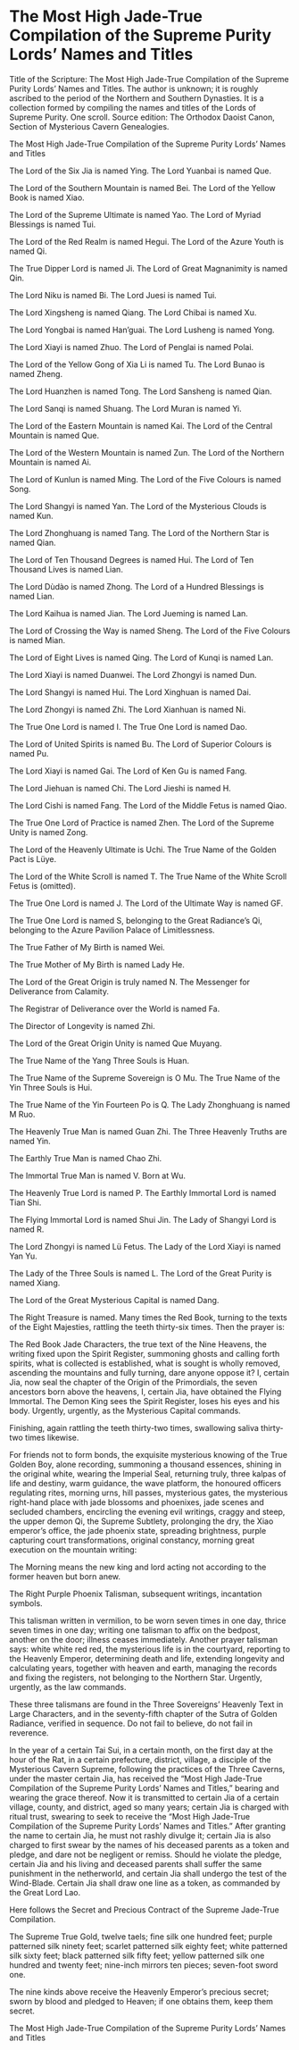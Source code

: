 # The Most High Jade-True Compilation of the Supreme Purity Lords’ Names and Titles

Title of the Scripture: The Most High Jade-True Compilation of the Supreme Purity Lords’ Names and Titles. The author is unknown; it is roughly ascribed to the period of the Northern and Southern Dynasties. It is a collection formed by compiling the names and titles of the Lords of Supreme Purity. One scroll. Source edition: The Orthodox Daoist Canon, Section of Mysterious Cavern Genealogies.

The Most High Jade-True Compilation of the Supreme Purity Lords’ Names and Titles

The Lord of the Six Jia is named Ying. The Lord Yuanbai is named Que.

The Lord of the Southern Mountain is named Bei. The Lord of the Yellow Book is named Xiao.

The Lord of the Supreme Ultimate is named Yao. The Lord of Myriad Blessings is named Tui.

The Lord of the Red Realm is named Hegui. The Lord of the Azure Youth is named Qi.

The True Dipper Lord is named Ji. The Lord of Great Magnanimity is named Qin.

The Lord Niku is named Bi. The Lord Juesi is named Tui.

The Lord Xingsheng is named Qiang. The Lord Chibai is named Xu.

The Lord Yongbai is named Han’guai. The Lord Lusheng is named Yong.

The Lord Xiayi is named Zhuo. The Lord of Penglai is named Polai.

The Lord of the Yellow Gong of Xia Li is named Tu. The Lord Bunao is named Zheng.

The Lord Huanzhen is named Tong. The Lord Sansheng is named Qian.

The Lord Sanqi is named Shuang. The Lord Muran is named Yi.

The Lord of the Eastern Mountain is named Kai. The Lord of the Central Mountain is named Que.

The Lord of the Western Mountain is named Zun. The Lord of the Northern Mountain is named Ai.

The Lord of Kunlun is named Ming. The Lord of the Five Colours is named Song.

The Lord Shangyi is named Yan. The Lord of the Mysterious Clouds is named Kun.

The Lord Zhonghuang is named Tang. The Lord of the Northern Star is named Qian.

The Lord of Ten Thousand Degrees is named Hui. The Lord of Ten Thousand Lives is named Lian.

The Lord Dùdào is named Zhong. The Lord of a Hundred Blessings is named Lian.

The Lord Kaihua is named Jian. The Lord Jueming is named Lan.

The Lord of Crossing the Way is named Sheng. The Lord of the Five Colours is named Mian.

The Lord of Eight Lives is named Qing. The Lord of Kunqi is named Lan.

The Lord Xiayi is named Duanwei. The Lord Zhongyi is named Dun.

The Lord Shangyi is named Hui. The Lord Xinghuan is named Dai.

The Lord Zhongyi is named Zhi. The Lord Xianhuan is named Ni.

The True One Lord is named I. The True One Lord is named Dao.

The Lord of United Spirits is named Bu. The Lord of Superior Colours is named Pu.

The Lord Xiayi is named Gai. The Lord of Ken Gu is named Fang.

The Lord Jiehuan is named Chi. The Lord Jieshi is named H.

The Lord Cishi is named Fang. The Lord of the Middle Fetus is named Qiao.

The True One Lord of Practice is named Zhen. The Lord of the Supreme Unity is named Zong.

The Lord of the Heavenly Ultimate is Uchi. The True Name of the Golden Pact is Lüye.

The Lord of the White Scroll is named T. The True Name of the White Scroll Fetus is (omitted).

The True One Lord is named J. The Lord of the Ultimate Way is named GF.

The True One Lord is named S, belonging to the Great Radiance’s Qi, belonging to the Azure Pavilion Palace of Limitlessness.

The True Father of My Birth is named Wei.

The True Mother of My Birth is named Lady He.

The Lord of the Great Origin is truly named N. The Messenger for Deliverance from Calamity.

The Registrar of Deliverance over the World is named Fa.

The Director of Longevity is named Zhi.

The Lord of the Great Origin Unity is named Que Muyang.

The True Name of the Yang Three Souls is Huan.

The True Name of the Supreme Sovereign is O Mu. The True Name of the Yin Three Souls is Hui.

The True Name of the Yin Fourteen Po is Q. The Lady Zhonghuang is named M Ruo.

The Heavenly True Man is named Guan Zhi. The Three Heavenly Truths are named Yin.

The Earthly True Man is named Chao Zhi.

The Immortal True Man is named V. Born at Wu.

The Heavenly True Lord is named P. The Earthly Immortal Lord is named Tian Shi.

The Flying Immortal Lord is named Shui Jin. The Lady of Shangyi Lord is named R.

The Lord Zhongyi is named Lü Fetus. The Lady of the Lord Xiayi is named Yan Yu.

The Lady of the Three Souls is named L. The Lord of the Great Purity is named Xiang.

The Lord of the Great Mysterious Capital is named Dang.

The Right Treasure is named. Many times the Red Book, turning to the texts of the Eight Majesties, rattling the teeth thirty-six times. Then the prayer is:

The Red Book Jade Characters, the true text of the Nine Heavens, the writing fixed upon the Spirit Register, summoning ghosts and calling forth spirits, what is collected is established, what is sought is wholly removed, ascending the mountains and fully turning, dare anyone oppose it? I, certain Jia, now seal the chapter of the Origin of the Primordials, the seven ancestors born above the heavens, I, certain Jia, have obtained the Flying Immortal. The Demon King sees the Spirit Register, loses his eyes and his body. Urgently, urgently, as the Mysterious Capital commands.

Finishing, again rattling the teeth thirty-two times, swallowing saliva thirty-two times likewise.

For friends not to form bonds, the exquisite mysterious knowing of the True Golden Boy, alone recording, summoning a thousand essences, shining in the original white, wearing the Imperial Seal, returning truly, three kalpas of life and destiny, warm guidance, the wave platform, the honoured officers regulating rites, morning urns, hill passes, mysterious gates, the mysterious right-hand place with jade blossoms and phoenixes, jade scenes and secluded chambers, encircling the evening evil writings, craggy and steep, the upper demon Qi, the Supreme Subtlety, prolonging the dry, the Xiao emperor’s office, the jade phoenix state, spreading brightness, purple capturing court transformations, original constancy, morning great execution on the mountain writing:

The Morning means the new king and lord acting not according to the former heaven but born anew.

The Right Purple Phoenix Talisman, subsequent writings, incantation symbols.

This talisman written in vermilion, to be worn seven times in one day, thrice seven times in one day; writing one talisman to affix on the bedpost, another on the door; illness ceases immediately. Another prayer talisman says: white white red red, the mysterious life is in the courtyard, reporting to the Heavenly Emperor, determining death and life, extending longevity and calculating years, together with heaven and earth, managing the records and fixing the registers, not belonging to the Northern Star. Urgently, urgently, as the law commands.

These three talismans are found in the Three Sovereigns’ Heavenly Text in Large Characters, and in the seventy-fifth chapter of the Sutra of Golden Radiance, verified in sequence. Do not fail to believe, do not fail in reverence.

In the year of a certain Tai Sui, in a certain month, on the first day at the hour of the Rat, in a certain prefecture, district, village, a disciple of the Mysterious Cavern Supreme, following the practices of the Three Caverns, under the master certain Jia, has received the “Most High Jade-True Compilation of the Supreme Purity Lords’ Names and Titles,” bearing and wearing the grace thereof. Now it is transmitted to certain Jia of a certain village, county, and district, aged so many years; certain Jia is charged with ritual trust, swearing to seek to receive the “Most High Jade-True Compilation of the Supreme Purity Lords’ Names and Titles.” After granting the name to certain Jia, he must not rashly divulge it; certain Jia is also charged to first swear by the names of his deceased parents as a token and pledge, and dare not be negligent or remiss. Should he violate the pledge, certain Jia and his living and deceased parents shall suffer the same punishment in the netherworld, and certain Jia shall undergo the test of the Wind-Blade. Certain Jia shall draw one line as a token, as commanded by the Great Lord Lao.

Here follows the Secret and Precious Contract of the Supreme Jade-True Compilation.

The Supreme True Gold, twelve taels; fine silk one hundred feet; purple patterned silk ninety feet; scarlet patterned silk eighty feet; white patterned silk sixty feet; black patterned silk fifty feet; yellow patterned silk one hundred and twenty feet; nine-inch mirrors ten pieces; seven-foot sword one.

The nine kinds above receive the Heavenly Emperor’s precious secret; sworn by blood and pledged to Heaven; if one obtains them, keep them secret.

The Most High Jade-True Compilation of the Supreme Purity Lords’ Names and Titles
